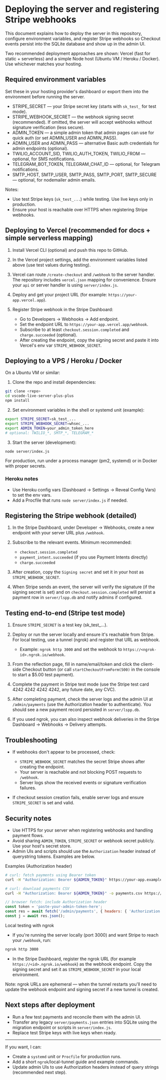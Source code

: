 # Deploying the server and registering Stripe webhooks

This document explains how to deploy the server in this repository, configure environment variables, and register Stripe webhooks so Checkout events persist into the SQLite database and show up in the admin UI.

Two recommended deployment approaches are shown: Vercel (fast for static + serverless) and a simple Node host (Ubuntu VM / Heroku / Docker). Use whichever matches your hosting.

## Required environment variables

Set these in your hosting provider's dashboard or export them into the environment before running the server.

- STRIPE_SECRET — your Stripe secret key (starts with `sk_test_` for test mode).
- STRIPE_WEBHOOK_SECRET — the webhook signing secret (recommended). If omitted, the server will accept webhooks without signature verification (less secure).
- ADMIN_TOKEN — a simple admin token that admin pages can use for quick auth (or set ADMIN_USER and ADMIN_PASS).
- ADMIN_USER and ADMIN_PASS — alternative Basic auth credentials for admin endpoints (optional).
- TWILIO_ACCOUNT_SID, TWILIO_AUTH_TOKEN, TWILIO_FROM — optional, for SMS notifications.
- TELEGRAM_BOT_TOKEN, TELEGRAM_CHAT_ID — optional, for Telegram notifications.
- SMTP_HOST, SMTP_USER, SMTP_PASS, SMTP_PORT, SMTP_SECURE — optional, for nodemailer admin emails.

Notes:
- Use test Stripe keys (`sk_test_...`) while testing. Use live keys only in production.
- Ensure your host is reachable over HTTPS when registering Stripe webhooks.

## Deploying to Vercel (recommended for docs + simple serverless mapping)

1. Install Vercel CLI (optional) and push this repo to GitHub.

2. In the Vercel project settings, add the environment variables listed above (use test values during testing).

3. Vercel can route `/create-checkout` and `/webhook` to the server handler. The repository includes `vercel.json` mapping for convenience. Ensure your `api` or server handler is using `server/index.js`.

4. Deploy and get your project URL (for example: `https://your-app.vercel.app`).

5. Register Stripe webhook in the Stripe Dashboard:
   - Go to Developers → Webhooks → Add endpoint.
   - Set the endpoint URL to `https://your-app.vercel.app/webhook`.
   - Subscribe to at least `checkout.session.completed` and `charge.succeeded` (optional).
   - After creating the endpoint, copy the signing secret and paste it into Vercel's env var `STRIPE_WEBHOOK_SECRET`.

## Deploying to a VPS / Heroku / Docker

On a Ubuntu VM or similar:

1. Clone the repo and install dependencies:

```bash
git clone <repo>
cd vscode-live-server-plus-plus
npm install
```

2. Set environment variables in the shell or systemd unit (example):

```bash
export STRIPE_SECRET=sk_test_...
export STRIPE_WEBHOOK_SECRET=whsec_...
export ADMIN_TOKEN=your_admin_token_here
# optional: TWILIO_*, SMTP_*, TELEGRAM_*
```

3. Start the server (development):

```bash
node server/index.js
```

For production, run under a process manager (pm2, systemd) or in Docker with proper secrets.

### Heroku notes

- Use Heroku config vars (Dashboard → Settings → Reveal Config Vars) to set the env vars.
- Add a Procfile that runs `node server/index.js` if needed.

## Registering the Stripe webhook (detailed)

1. In the Stripe Dashboard, under Developer → Webhooks, create a new endpoint with your server URL plus `/webhook`.

2. Subscribe to the relevant events. Minimum recommended:
   - `checkout.session.completed`
   - `payment_intent.succeeded` (if you use Payment Intents directly)
   - `charge.succeeded`

3. After creation, copy the `Signing secret` and set it in your host as `STRIPE_WEBHOOK_SECRET`.

4. When Stripe sends an event, the server will verify the signature (if the signing secret is set) and on `checkout.session.completed` will persist a payment row in `server/lspp.db` and notify admins if configured.

## Testing end-to-end (Stripe test mode)

1. Ensure `STRIPE_SECRET` is a test key (sk_test_...).
2. Deploy or run the server locally and ensure it's reachable from Stripe. For local testing, use a tunnel (ngrok) and register that URL as webhook.
   - Example: `ngrok http 3000` and set the webhook to `https://<ngrok-id>.ngrok.io/webhook`.

3. From the reflection page, fill in name/email/token and click the client-side Checkout button (or call `startCheckoutFromForm(500)` in the console to start a $5.00 test payment).

4. Complete the payment in Stripe test mode (use the Stripe test card 4242 4242 4242 4242, any future date, any CVC).

5. After completing payment, check the server logs and the admin UI at `/admin/payments` (use the Authorization header to authenticate). You should see a new payment record persisted in `server/lspp.db`.

6. If you used ngrok, you can also inspect webhook deliveries in the Stripe Dashboard → Webhooks → Delivery attempts.

## Troubleshooting

- If webhooks don't appear to be processed, check:
  - `STRIPE_WEBHOOK_SECRET` matches the secret Stripe shows after creating the endpoint.
  - Your server is reachable and not blocking POST requests to `/webhook`.
  - Server logs show the received events or signature verification failures.

- If checkout session creation fails, enable server logs and ensure `STRIPE_SECRET` is set and valid.

## Security notes

- Use HTTPS for your server when registering webhooks and handling payment flows.
- Avoid sharing `ADMIN_TOKEN`, `STRIPE_SECRET` or webhook secret publicly. Use your host's secret store.
- Admin UIs and scripts should use the `Authorization` header instead of querystring tokens. Examples are below.

Examples (Authorization header)

```bash
# curl: fetch payments using Bearer token
curl -H "Authorization: Bearer ${ADMIN_TOKEN}" https://your-app.example.com/admin/payments

# curl: download payments CSV
curl -H "Authorization: Bearer ${ADMIN_TOKEN}" -o payments.csv https://your-app.example.com/admin/export/payments.csv
```

```js
// browser fetch: include Authorization header
const token = 'paste-your-admin-token-here';
const res = await fetch('/admin/payments', { headers: { 'Authorization': 'Bearer ' + token } });
const j = await res.json();
```

Local testing with ngrok

- If you're running the server locally (port 3000) and want Stripe to reach your `/webhook`, run:

```bash
ngrok http 3000
```

- In the Stripe Dashboard, register the ngrok URL (for example `https://<id>.ngrok.io/webhook`) as the webhook endpoint. Copy the signing secret and set it as `STRIPE_WEBHOOK_SECRET` in your local environment.

Note: ngrok URLs are ephemeral — when the tunnel restarts you'll need to update the webhook endpoint and signing secret if a new tunnel is created.

## Next steps after deployment

- Run a few test payments and reconcile them with the admin UI.
- Transfer any legacy `server/payments.json` entries into SQLite using the migration endpoint or scripts in `server/index.js`.
- Replace test Stripe keys with live keys when ready.

---

If you want, I can:
- Create a `systemd` unit or `Procfile` for production runs.
- Add a short `ngrok`/local-tunnel guide and example commands.
- Update admin UIs to use Authorization headers instead of query strings (recommended next step).
